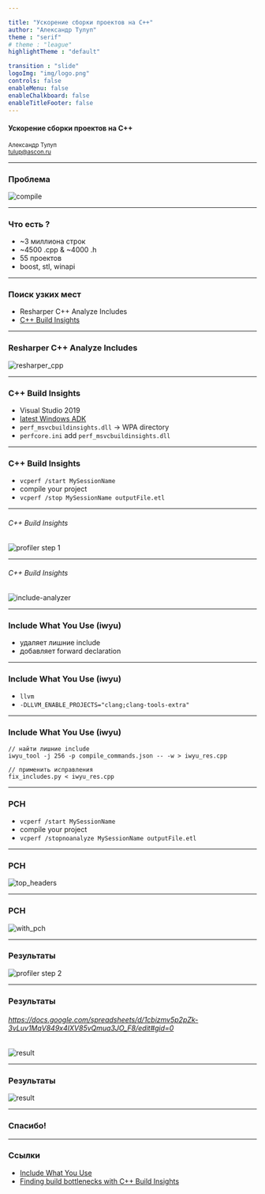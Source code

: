 ```yaml
---

title: "Ускорение сборки проектов на C++"
author: "Александр Тулуп"
theme : "serif"
# theme : "league"
highlightTheme : "default"

transition : "slide"
logoImg: "img/logo.png"
controls: false
enableMenu: false
enableChalkboard: false
enableTitleFooter: false
---
```


#### Ускорение сборки проектов на C++
<small>Александр Тулуп<br>tulup@ascon.ru</small>

---

### Проблема
![compile](img/compile.jpg)

---

### Что есть ?
- ~3 миллиона строк
- ~4500 .cpp & ~4000 .h
- 55 проектов
- boost, stl, winapi

---

### Поиск узких мест
- Resharper C++ Analyze Includes 
- [C++ Build Insights](https://devblogs.microsoft.com/cppblog/finding-build-bottlenecks-with-cpp-build-insights/)

---

### Resharper C++ Analyze Includes
![resharper_cpp](img/multi_index_container.hpp.png)

---

### C++ Build Insights
- Visual Studio 2019
- [latest Windows ADK](https://docs.microsoft.com/en-us/windows-hardware/get-started/adk-install)
- `perf_msvcbuildinsights.dll` -> WPA directory
- `perfcore.ini` add `perf_msvcbuildinsights.dll`

---

### C++ Build Insights
- `vcperf /start MySessionName`
- compile your project
- `vcperf /stop MySessionName outputFile.etl`

---

###### C++ Build Insights
![profiler step 1](img/linux-feature-draft-boost-hpps-optimization.png)

---

###### C++ Build Insights
![include-analyzer](img/include-analyzer.png)


---

### Include What You Use (iwyu)
- удаляет лишние include
- добавляет forward declaration

---

### Include What You Use (iwyu)
- `llvm`
- `-DLLVM_ENABLE_PROJECTS="clang;clang-tools-extra"`


---

### Include What You Use (iwyu)
```
// найти лишние include
iwyu_tool -j 256 -p compile_commands.json -- -w > iwyu_res.cpp
```

```
// применить исправления
fix_includes.py < iwyu_res.cpp
```

---

### PCH
- `vcperf /start MySessionName`
- compile your project
- `vcperf /stopnoanalyze MySessionName outputFile.etl`

---

### PCH
![top_headers](img/top_headers.png)


---

### PCH
![with_pch](img/with_pch.png)


---

### Результаты
![profiler step 2](img/a5b68f59e5c0d181c59db099ba3ecae621a9b4d3.png)

---

### Результаты
###### https://docs.google.com/spreadsheets/d/1cbizmv5p2pZk-3vLuv1MqV849x4IXV85vQmua3JO_F8/edit#gid=0

![result](img/compile_time_table.png)

---

### Результаты
![result](img/result.png)


---

### Спасибо!

---

### Ссылки
- [Include What You Use](https://github.com/include-what-you-use/include-what-you-use)
- [Finding build bottlenecks with C++ Build Insights](https://devblogs.microsoft.com/cppblog/finding-build-bottlenecks-with-cpp-build-insights/)